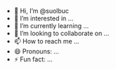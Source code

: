 - 👋 Hi, I’m @suolbuc
- 👀 I’m interested in ...
- 🌱 I’m currently learning ...
- 💞️ I’m looking to collaborate on ...
- 📫 How to reach me ...
- 😄 Pronouns: ...
- ⚡ Fun fact: ...

<!---
suolbuc/suolbuc is a ✨ special ✨ repository because its `README.md` (this file) appears on your GitHub profile.
You can click the Preview link to take a look at your changes.
--->
